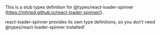 This is a stub types definition for @types/react-loader-spinner (https://mhnpd.github.io/react-loader-spinner/).

react-loader-spinner provides its own type definitions, so you don't need @types/react-loader-spinner installed!